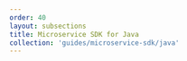 ```yaml
---
order: 40
layout: subsections
title: Microservice SDK for Java
collection: 'guides/microservice-sdk/java'
---
```


